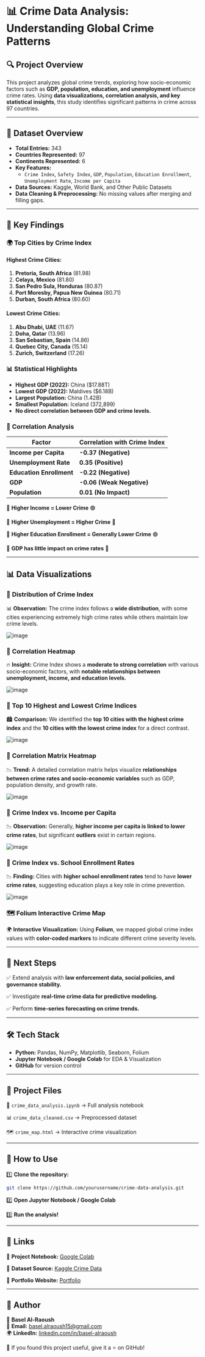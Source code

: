 # 📊 Crime Data Analysis: Understanding Global Crime Patterns

## 🔍 Project Overview
This project analyzes global crime trends, exploring how socio-economic factors such as **GDP, population, education, and unemployment** influence crime rates. Using **data visualizations, correlation analysis, and key statistical insights**, this study identifies significant patterns in crime across 97 countries.

---

## 📂 Dataset Overview
- **Total Entries:** 343
- **Countries Represented:** 97
- **Continents Represented:** 6
- **Key Features:**
  - `Crime Index`, `Safety Index`, `GDP`, `Population`, `Education Enrollment`, `Unemployment Rate`, `Income per Capita`
- **Data Sources:** Kaggle, World Bank, and Other Public Datasets
- **Data Cleaning & Preprocessing:** No missing values after merging and filling gaps.

---

## 🔑 Key Findings
### 🌍 **Top Cities by Crime Index**
#### **Highest Crime Cities:**
1. **Pretoria, South Africa** (81.98)
2. **Celaya, Mexico** (81.80)
3. **San Pedro Sula, Honduras** (80.87)
4. **Port Moresby, Papua New Guinea** (80.71)
5. **Durban, South Africa** (80.60)

#### **Lowest Crime Cities:**
1. **Abu Dhabi, UAE** (11.67)
2. **Doha, Qatar** (13.96)
3. **San Sebastian, Spain** (14.86)
4. **Quebec City, Canada** (15.14)
5. **Zurich, Switzerland** (17.26)

### 📊 **Statistical Highlights**
- **Highest GDP (2022):** China ($17.88T)
- **Lowest GDP (2022):** Maldives ($6.18B)
- **Largest Population:** China (1.42B)
- **Smallest Population:** Iceland (372,899)
- **No direct correlation between GDP and crime levels.**

### 🔗 **Correlation Analysis**
| Factor                     | Correlation with Crime Index |
|----------------------------|-----------------------------|
| **Income per Capita**      | **-0.37 (Negative)**        |
| **Unemployment Rate**      | **0.35 (Positive)**         |
| **Education Enrollment**   | **-0.22 (Negative)**        |
| **GDP**                    | **-0.06 (Weak Negative)**   |
| **Population**             | **0.01 (No Impact)**        |

🔹 **Higher Income = Lower Crime** 🟢

🔹 **Higher Unemployment = Higher Crime** 🔴

🔹 **Higher Education Enrollment = Generally Lower Crime** 🟢

🔹 **GDP has little impact on crime rates** 🤔

---

## 📊 **Data Visualizations**

### 📌 **Distribution of Crime Index**
📊 **Observation:** The crime index follows a **wide distribution**, with some cities experiencing extremely high crime rates while others maintain low crime levels.

![image](https://github.com/user-attachments/assets/4845de0d-435d-465f-a5e3-ab2903c457d2)


### 📌 **Correlation Heatmap**
🔥 **Insight:** Crime Index shows a **moderate to strong correlation** with various socio-economic factors, with **notable relationships between unemployment, income, and education levels.**

![image](https://github.com/user-attachments/assets/2f4c17fe-8d20-4e7a-a2de-adf4e1d1d4d6)


### 📌 **Top 10 Highest and Lowest Crime Indices**
🏙️ **Comparison:** We identified the **top 10 cities with the highest crime index** and the **10 cities with the lowest crime index** for a direct contrast.

![image](https://github.com/user-attachments/assets/1bdba862-5442-4fc1-b09c-9083097860a3)

### 📌 **Correlation Matrix Heatmap**
📉 **Trend:** A detailed correlation matrix helps visualize **relationships between crime rates and socio-economic variables** such as GDP, population density, and growth rate.

![image](https://github.com/user-attachments/assets/03a872f2-5a36-4fb6-81f0-4bdd2581d725)

### 📌 **Crime Index vs. Income per Capita**
📉 **Observation:** Generally, **higher income per capita is linked to lower crime rates**, but significant **outliers** exist in certain regions.

![image](https://github.com/user-attachments/assets/dc34e1f7-20bd-4f3f-a656-67dbda90cf09)


### 📌 **Crime Index vs. School Enrollment Rates**
📉 **Finding:** Cities with **higher school enrollment rates** tend to have **lower crime rates**, suggesting education plays a key role in crime prevention.

![image](https://github.com/user-attachments/assets/f7c6f3d4-6b5c-4cfe-94bf-15403ea96eed)


### 🗺️ **Folium Interactive Crime Map**
🌍 **Interactive Visualization:** Using **Folium**, we mapped global crime index values with **color-coded markers** to indicate different crime severity levels.

---


## 🚀 Next Steps
✅ Extend analysis with **law enforcement data, social policies, and governance stability.**

✅ Investigate **real-time crime data for predictive modeling.**

✅ Perform **time-series forecasting on crime trends.**

---

## 🛠️ Tech Stack
- **Python:** Pandas, NumPy, Matplotlib, Seaborn, Folium
- **Jupyter Notebook / Google Colab** for EDA & Visualization
- **GitHub** for version control

---

## 📁 Project Files
📜 `crime_data_analysis.ipynb` → Full analysis notebook

📊 `crime_data_cleaned.csv` → Preprocessed dataset

🗺️ `crime_map.html` → Interactive crime visualization

---

## 🎯 How to Use
1️⃣ **Clone the repository:**
```bash
git clone https://github.com/yourusername/crime-data-analysis.git
```

2️⃣ **Open Jupyter Notebook / Google Colab**

3️⃣ **Run the analysis!**

---

## 🔗 Links
📌 **Project Notebook:** [Google Colab](https://colab.research.google.com/)

📌 **Dataset Source:** [Kaggle Crime Data](https://www.kaggle.com/)

📌 **Portfolio Website:** [Portfolio](https://al-raoushbasel.github.io/portfolio/)

---

## 📝 Author
👤 **Basel Al-Raoush**  
📧 **Email:** basel.alraoush15@gmail.com  
🌍 **LinkedIn:** [linkedin.com/in/basel-alraoush](https://linkedin.com/in/basel-alraoush)  

🔔 If you found this project useful, give it a ⭐ on GitHub!
